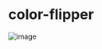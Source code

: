 # color-flipper

![image](https://user-images.githubusercontent.com/73637868/126860859-a9fd5e17-7b4d-413b-9d8d-b20fbb613fcd.png)
